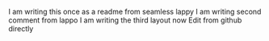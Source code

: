 I am writing this once as a readme from seamless lappy
I am writing second comment from lappo
I am writing the third layout now 
Edit from github directly 
